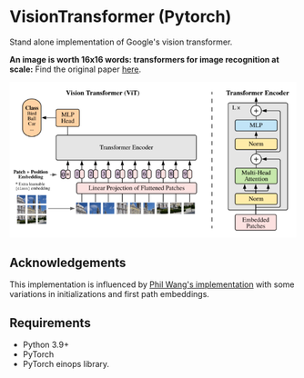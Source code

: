 # VisionTransformer (Pytorch)
Stand alone implementation of Google's vision transformer.

**An image is worth 16x16 words: transformers for image recognition at scale:**
Find the original paper [here](https://arxiv.org/pdf/2010.11929.pdf).
<p align="center">
  <img src="./ViT.png" width="600" title="Vision transformer">
</p>

## Acknowledgements
This implementation is influenced by [Phil Wang's implementation](https://github.com/lucidrains/vit-pytorch) with some variations in initializations and first path embeddings.

## Requirements
* Python 3.9+
* PyTorch
* PyTorch einops library.